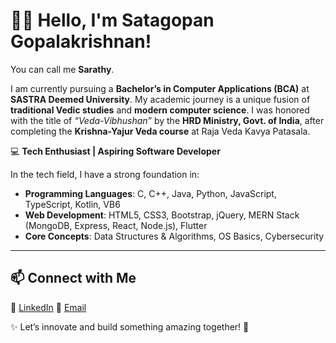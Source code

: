 # 👋🏻 Hello, I'm **Satagopan Gopalakrishnan!**

You can call me **Sarathy**.

I am currently pursuing a **Bachelor’s in Computer Applications (BCA)** at **SASTRA Deemed University**.
My academic journey is a unique fusion of **traditional Vedic studies** and **modern computer science**.
I was honored with the title of *“Veda-Vibhushan”* by the **HRD Ministry, Govt. of India**, after completing the **Krishna-Yajur Veda course** at Raja Veda Kavya Patasala.

💻 **Tech Enthusiast | Aspiring Software Developer**

In the tech field, I have a strong foundation in:

* **Programming Languages**: C, C++, Java, Python, JavaScript, TypeScript, Kotlin, VB6
* **Web Development**: HTML5, CSS3, Bootstrap, jQuery, MERN Stack (MongoDB, Express, React, Node.js), Flutter
* **Core Concepts**: Data Structures & Algorithms, OS Basics, Cybersecurity

---

## 📫 Connect with Me

💼 [LinkedIn](https://www.linkedin.com/in/sarathy07)
📧 [Email](mailto:sarathysanjay50@gmail.com)

✨ Let’s innovate and build something amazing together! 🚀
